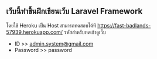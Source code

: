 ## เว็บนี้ทำขึ้นฝึกเขียนเว็บ Laravel Framework
โดยใช้ Heroku เป็น Host สามารถทดสอบได้ที
https://fast-badlands-57939.herokuapp.com/
รหัสสำหรับทดเข้าดูเว็บ
* ID >> admin.system@gmail.com
* Password >> password


